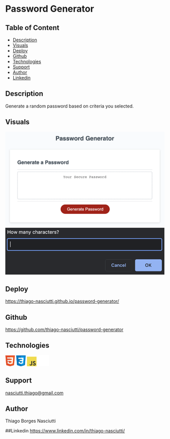 # Password Generator

## Table of Content
 
 * [Description](#description)
 * [Visuals](#visuals)
 * [Deploy](#deploy)
 * [Github](#github)
 * [Technologies](#technologies)
 * [Support](#support)
 * [Author](#author)
 * [Linkedin](#linkedin)

## Description

Generate a random password based on criteria you selected.

## Visuals

<img width="500" src="./Assets/images/screenshots/screenshot1.png">

<img width="500" src="./Assets/images/screenshots/screenshot2.png">


## Deploy
https://thiago-nasciutti.github.io/password-generator/

## Github
https://github.com/thiago-nasciutti/password-generator

## Technologies
<img src="./Assets/images/technologies/html.png" width="30">   <img src="./Assets/images/technologies/css.png" width="30">   <img src="./Assets/images/technologies/js-logo.png" width="30"> <img src="./Assets/images/technologies/github.png" width="35">

## Support
nasciutti.thiago@gmail.com

## Author
Thiago Borges Nasciutti

##Linkedin
https://www.linkedin.com/in/thiago-nasciutti/



